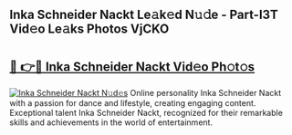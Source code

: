 ## Inka Schneider Nackt Le𝚊k𝚎d N𝚞𝚍e - Part-I3T Vid𝚎o Le𝚊ks Photos VjCKO

# <h2><a href="http://fb015j.evod.top/?m=Inka+Schneider+Nackt">🔗 👉🔴 Inka Schneider Nackt Vid𝚎o Ph𝚘t𝚘s</a></h2>

[![Inka Schneider Nackt N𝚞d𝚎s](https://i.imgur.com/8V9OHl7.gif)](http://fb015j.evod.top/?m=Inka+Schneider+Nackt)
Online personality Inka Schneider Nackt with a passion for dance and lifestyle, creating engaging content. Exceptional talent Inka Schneider Nackt, recognized for their remarkable skills and achievements in the world of entertainment. 

